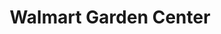 ---
title: "Walmart Garden Center"
url: /san-tan-valley/walmart-garden-center/
shop: garden centre
---